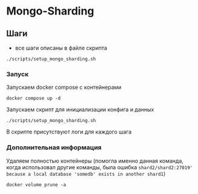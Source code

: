 # Mongo-Sharding

## Шаги

- все шаги описаны в файле скрипта

```
./scripts/setup_mongo_sharding.sh
```

### Запуск

Запускаем docker compose с контейнерами

```shell
docker compose up -d
```

Запускаем скрипт для инициализации конфига и данных

```shell
./scripts/setup_mongo_sharding.sh
```

В скрипте присутствуют логи для каждого шага

### Дополнительная информация

Удаляем полностью контейнеры (помогла именно данная команда, когда использовал другие команды, была ошибка
`shard2/shard2:27019' because a local database 'somedb' exists in another shard1`)

```shell
docker volume prune -a
```
